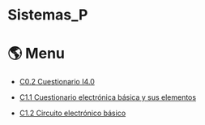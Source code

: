 # Sistemas_P

# :earth_americas: Menu #

* [C0.2 Cuestionario I4.0](https://github.com/GuillermoSoria97/Sistemas_P/blob/master/blog/C0.2%20GuillermoSoriaMarquez_Zerox.md)

* [C1.1 Cuestionario electrónica básica y sus elementos](https://github.com/GuillermoSoria97/Sistemas_P/blob/master/blog/C1.1%20GuillermoSoriaMarquez_Zerox.md)

* [C1.2 Circuito electrónico básico](https://github.com/GuillermoSoria97/Sistemas_P/blob/master/blog/C1.2%20GuillermoSoriaMarquez.md)


